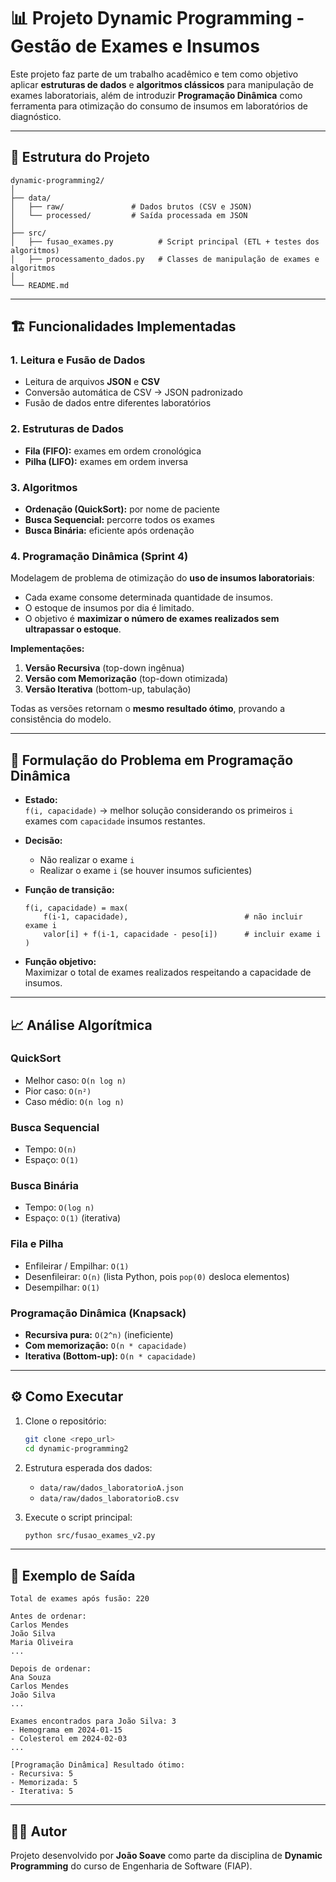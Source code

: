 # 📊 Projeto Dynamic Programming - Gestão de Exames e Insumos

Este projeto faz parte de um trabalho acadêmico e tem como objetivo aplicar **estruturas de dados** e **algoritmos clássicos** para manipulação de exames laboratoriais, além de introduzir **Programação Dinâmica** como ferramenta para otimização do consumo de insumos em laboratórios de diagnóstico.

---

## 🚀 Estrutura do Projeto

```
dynamic-programming2/
│
├── data/
│   ├── raw/               # Dados brutos (CSV e JSON)
│   └── processed/         # Saída processada em JSON
│
├── src/
│   ├── fusao_exames.py          # Script principal (ETL + testes dos algoritmos)
│   ├── processamento_dados.py   # Classes de manipulação de exames e algoritmos
│
└── README.md
```

---

## 🏗️ Funcionalidades Implementadas

### **1. Leitura e Fusão de Dados**
- Leitura de arquivos **JSON** e **CSV**
- Conversão automática de CSV → JSON padronizado
- Fusão de dados entre diferentes laboratórios

### **2. Estruturas de Dados**
- **Fila (FIFO):** exames em ordem cronológica
- **Pilha (LIFO):** exames em ordem inversa

### **3. Algoritmos**
- **Ordenação (QuickSort):** por nome de paciente  
- **Busca Sequencial:** percorre todos os exames  
- **Busca Binária:** eficiente após ordenação  

### **4. Programação Dinâmica (Sprint 4)**
Modelagem de problema de otimização do **uso de insumos laboratoriais**:
- Cada exame consome determinada quantidade de insumos.
- O estoque de insumos por dia é limitado.
- O objetivo é **maximizar o número de exames realizados sem ultrapassar o estoque**.

**Implementações:**
1. **Versão Recursiva** (top-down ingênua)  
2. **Versão com Memorização** (top-down otimizada)  
3. **Versão Iterativa** (bottom-up, tabulação)  

Todas as versões retornam o **mesmo resultado ótimo**, provando a consistência do modelo.

---

## 🔎 Formulação do Problema em Programação Dinâmica

- **Estado:**  
  `f(i, capacidade)` → melhor solução considerando os primeiros `i` exames com `capacidade` insumos restantes.  

- **Decisão:**  
  - Não realizar o exame `i`  
  - Realizar o exame `i` (se houver insumos suficientes)  

- **Função de transição:**  
  ```
  f(i, capacidade) = max(
      f(i-1, capacidade),                          # não incluir exame i
      valor[i] + f(i-1, capacidade - peso[i])      # incluir exame i
  )
  ```

- **Função objetivo:**  
  Maximizar o total de exames realizados respeitando a capacidade de insumos.

---

## 📈 Análise Algorítmica

### QuickSort
- Melhor caso: `O(n log n)`  
- Pior caso: `O(n²)`  
- Caso médio: `O(n log n)`  

### Busca Sequencial
- Tempo: `O(n)`  
- Espaço: `O(1)`  

### Busca Binária
- Tempo: `O(log n)`  
- Espaço: `O(1)` (iterativa)  

### Fila e Pilha
- Enfileirar / Empilhar: `O(1)`  
- Desenfileirar: `O(n)` (lista Python, pois `pop(0)` desloca elementos)  
- Desempilhar: `O(1)`  

### Programação Dinâmica (Knapsack)
- **Recursiva pura:** `O(2^n)` (ineficiente)  
- **Com memorização:** `O(n * capacidade)`  
- **Iterativa (Bottom-up):** `O(n * capacidade)`  

---

## ⚙️ Como Executar

1. Clone o repositório:  
   ```bash
   git clone <repo_url>
   cd dynamic-programming2
   ```

2. Estrutura esperada dos dados:
   - `data/raw/dados_laboratorioA.json`
   - `data/raw/dados_laboratorioB.csv`

3. Execute o script principal:  
   ```bash
   python src/fusao_exames_v2.py
   ```

---

## 📑 Exemplo de Saída

```
Total de exames após fusão: 220

Antes de ordenar:
Carlos Mendes
João Silva
Maria Oliveira
...

Depois de ordenar:
Ana Souza
Carlos Mendes
João Silva
...

Exames encontrados para João Silva: 3
- Hemograma em 2024-01-15
- Colesterol em 2024-02-03
...

[Programação Dinâmica] Resultado ótimo:
- Recursiva: 5
- Memorizada: 5
- Iterativa: 5
```

---

## 👨‍💻 Autor
Projeto desenvolvido por **João Soave** como parte da disciplina de **Dynamic Programming** do curso de Engenharia de Software (FIAP).
